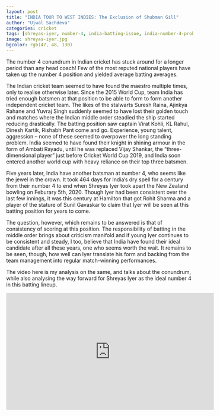 ```yaml
---
layout: post
title: "INDIA TOUR TO WEST INDIES: The Exclusion of Shubman Gill"
author: "Ujwal Sachdeva"
categories: cricket
tags: [shreyas-iyer, number-4, india-batting-issue, india-number-4-problem]
image: shreyas-iyer.jpg
bgcolor: rgb(47, 48, 130)
---
```


The number 4 conundrum in Indian cricket has stuck around for a longer period than any head coach! Few of the most reputed national players have taken up the number 4 position and yielded average batting averages. 

The Indian cricket team seemed to have found the maestro multiple times, only to realise otherwise later. Since the 2015 World Cup, team India has tried enough batsmen at that position to be able to form to form another independent cricket team. The likes of the stalwarts Suresh Raina, Ajinkya Rahane and Yuvraj Singh suddenly seemed to have lost their golden touch and matches where the Indian middle order steadied the ship started reducing drastically. The batting position saw captain Virat Kohli, KL Rahul, Dinesh Kartik, Rishabh Pant come and go. Experience, young talent, aggression – none of these seemed to overpower the long standing problem. India seemed to have found their knight in shining armour in the form of Ambati Rayadu, until he was replaced Vijay Shankar, the “three-dimensional player” just before Cricket World Cup 2019, and India soon entered another world cup with heavy reliance on their top three batsmen. 

Five years later, India have another batsman at number 4, who seems like the jewel in the crown. It took 464 days for India’s dry spell for a century from their number 4 to end when Shreyas Iyer took apart the New Zealand bowling on Feburary 5th, 2020. Though Iyer had been consistent over the last few innings, it was this century at Hamilton that got Rohit Sharma and a player of the stature of Sunil Gavaskar to claim that Iyer will be seen at this batting position for years to come.  

The question, however, which remains to be answered is that of consistency of scoring at this position. The responsibility of batting in the middle order brings about criticism manifold and if young Iyer continues to be consistent and steady, I too, believe that India have found their ideal candidate after all these years, one who seems worth the wait. It remains to be seen, though, how well can Iyer translate his form and backing from the team management into regular match-winning performances.

The video here is my analysis on the same, and talks about the conundrum, while also analysing the way forward for Shreyas Iyer as the ideal number 4 in this batting lineup.

<iframe width="560" height="315" src="https://youtu.be/mH_gFou2p08" frameborder="0" allow="accelerometer; autoplay; encrypted-media; gyroscope; picture-in-picture" allowfullscreen></iframe>